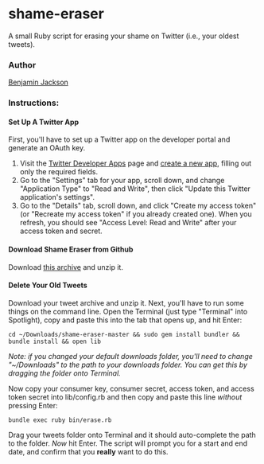 # shame-eraser


A small Ruby script for erasing your shame on Twitter (i.e., your oldest tweets).  

### Author 

[Benjamin Jackson](http://twitter.com/benjaminjackson)

### Instructions:

#### Set Up A Twitter App

First, you'll have to set up a Twitter app on the developer portal and generate an OAuth key.

1. Visit the [Twitter Developer Apps](https://dev.twitter.com/apps) page and [create a new app](https://dev.twitter.com/apps/new), filling out only the required fields.
2. Go to the "Settings" tab for your app, scroll down, and change "Application Type" to "Read and Write", then click "Update this Twitter application's settings".
3. Go to the "Details" tab, scroll down, and click "Create my access token" (or "Recreate my access token" if you already created one). When you refresh, you should see "Access Level: Read and Write" after your access token and secret.

#### Download Shame Eraser from Github

Download [this archive](https://github.com/benjaminjackson/shame-eraser/archive/master.zip) and unzip it.

#### Delete Your Old Tweets

Download your tweet archive and unzip it. Next, you'll have to run some things on the command line. Open the Terminal (just type "Terminal" into Spotlight), copy and paste this into the tab that opens up, and hit Enter:

    cd ~/Downloads/shame-eraser-master && sudo gem install bundler && bundle install && open lib
    
*Note: if you changed your default downloads folder, you'll need to change "~/Downloads" to the path to your downloads folder. You can get this by dragging the folder onto Terminal.*

Now copy your consumer key, consumer secret, access token, and access token secret into lib/config.rb and then copy and paste this line *without* pressing Enter:

    bundle exec ruby bin/erase.rb 
    
Drag your tweets folder onto Terminal and it should auto-complete the path to the folder. *Now* hit Enter. The script will prompt you for a start and end date, and confirm that you **really** want to do this.
